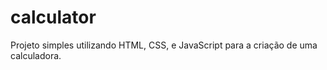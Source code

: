 # calculator

Projeto simples utilizando HTML, CSS, e JavaScript para a criação de uma calculadora.
